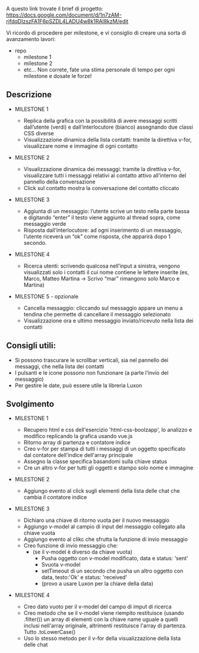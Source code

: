 
A questo link trovate il brief di progetto:
https://docs.google.com/document/d/1n7zAM-rjfdqDIzszFA1F6pSZDL4LADU4w8k1RAl8kzM/edit

Vi ricordo di procedere per milestone, e vi consiglio di creare una sorta di avanzamento lavori:
- repo
    - milestone 1
    - milestone 2
    - etc...
Non correte, fate una stima personale di tempo per ogni milestone e dosate le forze!

## Descrizione
- MILESTONE 1
    - Replica della grafica con la possibilità di avere messaggi scritti dall’utente (verdi) e dall’interlocutore (bianco) assegnando due classi CSS diverse
    - Visualizzazione dinamica della lista contatti: tramite la direttiva v-for, visualizzare nome e immagine di ogni contatto

- MILESTONE 2
    - Visualizzazione dinamica dei messaggi: tramite la direttiva v-for, visualizzare tutti i messaggi relativi al contatto attivo all’interno del pannello della conversazione
    - Click sul contatto mostra la conversazione del contatto cliccato

- MILESTONE 3
    - Aggiunta di un messaggio: l’utente scrive un testo nella parte bassa e digitando “enter” il testo viene aggiunto al thread sopra, come messaggio verde
    - Risposta dall’interlocutore: ad ogni inserimento di un messaggio, l’utente riceverà un “ok” come risposta, che apparirà dopo 1 secondo.

- MILESTONE 4
    - Ricerca utenti: scrivendo qualcosa nell’input a sinistra, vengono visualizzati solo i contatti il cui nome contiene le lettere inserite (es, Marco, Matteo Martina -> Scrivo “mar” rimangono solo Marco e Martina)

- MILESTONE 5 - opzionale
    - Cancella messaggio: cliccando sul messaggio appare un menu a tendina che permette di cancellare il messaggio selezionato
    - Visualizzazione ora e ultimo messaggio inviato/ricevuto nella lista dei contatti

## Consigli utili:
- Si possono trascurare le scrollbar verticali, sia nel pannello dei messaggi, che nella lista dei contatti
- I pulsanti e le icone possono non funzionare (a parte l’invio del messaggio)
- Per gestire le date, può essere utile la libreria Luxon

## Svolgimento
- MILESTONE 1
    - Recupero html e css dell'esercizio 'html-css-boolzapp', lo analizzo e modifico replicando la grafica usando vue.js
    - Ritorno array di partenza e contatore indice
    - Creo v-for per stampa di tutti i messaggi di un oggetto specificato dal contatore dell'indice dell'array principale
    - Assegno la classe specifica basandomi sulla chiave status
    - Cre un altro v-for per tutti gli oggetti e stampo solo nome e immagine

- MILESTONE 2
    - Aggiungo evento al click sugli elementi della lista delle chat che cambia il contatore indice 

- MILESTONE 3
    - Dichiaro una chiave di ritorno vuota per il nuovo messaggio
    - Aggiungo v-model al campio di input del messaggio collegato alla chiave vuota
    - Aggiungo evento al clikc che sfrutta la funzione di invio messaggio
    - Creo funzione di invio messaggio che:
        - (se il v-model è diverso da chiave vuota)
            - Pusha oggetto con v-model modificato, data e status: 'sent'
            - Svuota v-model
            - setTimeout di un secondo che pusha un altro oggetto con data, testo:'Ok' e status: 'received'
            - (provo a usare Luxon per la chiave della data)

- MILESTONE 4
    - Creo dato vuoto per il v-model del campo di imput di ricerca
    - Creo metodo che se il v-model viene riempito restituisce (usando .filter()) un array di elementi con la chiave name uguale a quelli inclusi nell'array originale, altrimenti restituisce l'array di partenza. Tutto .toLowerCase()
    - Uso lo stesso metodo per il v-for della visualizzazione della lista delle chat

<!-- NON FUNZIONA LA RICERCA DELLA CHAT -->
<!-- milestone 4 da finire, l'input è a riga 70 -->